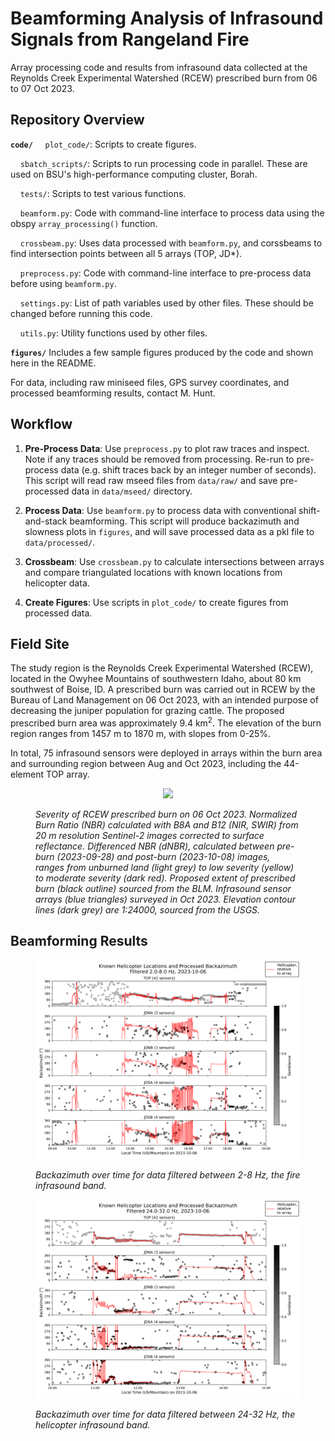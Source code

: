 # Beamforming Analysis of Infrasound Signals from Rangeland Fire
Array processing code and results from infrasound data collected at the Reynolds Creek Experimental Watershed (RCEW) prescribed burn from 06 to 07 Oct 2023. 


## Repository Overview

**`code/`**
&nbsp;&nbsp;&nbsp;&nbsp;`plot_code/`: Scripts to create figures.

&nbsp;&nbsp;&nbsp;&nbsp;`sbatch_scripts/`: Scripts to run processing code in parallel. These are used on BSU's high-performance computing cluster, Borah.

&nbsp;&nbsp;&nbsp;&nbsp;`tests/`: Scripts to test various functions.

&nbsp;&nbsp;&nbsp;&nbsp;`beamform.py`: Code with command-line interface to process data using the obspy `array_processing()` function.

&nbsp;&nbsp;&nbsp;&nbsp;`crossbeam.py`: Uses data processed with `beamform.py`, and corssbeams to find intersection points between all 5 arrays (TOP, JD*).

&nbsp;&nbsp;&nbsp;&nbsp;`preprocess.py`: Code with command-line interface to pre-process data before using `beamform.py`.

&nbsp;&nbsp;&nbsp;&nbsp;`settings.py`: List of path variables used by other files. These should be changed before running this code.

&nbsp;&nbsp;&nbsp;&nbsp;`utils.py`: Utility functions used by other files.

**`figures/`** Includes a few sample figures produced by the code and shown here in the README.

For data, including raw miniseed files, GPS survey coordinates, and processed beamforming results, contact M. Hunt.

## Workflow
1. **Pre-Process Data**: Use `preprocess.py` to plot raw traces and inspect. Note if any traces should be removed from processing. Re-run to pre-process data (e.g. shift traces back by an integer number of seconds). This script will read raw mseed files from `data/raw/` and save pre-processed data in `data/mseed/` directory. 

2. **Process Data**: Use `beamform.py` to process data with conventional shift-and-stack beamforming. This script will produce backazimuth and slowness plots in `figures`, and will save processed data as a pkl file to `data/processed/`. 

3. **Crossbeam**: Use `crossbeam.py` to calculate intersections between arrays and compare triangulated locations with known locations from helicopter data. 

4. **Create Figures**: Use scripts in `plot_code/` to create figures from processed data.


## Field Site
The study region is the Reynolds Creek Experimental Watershed (RCEW), located in the Owyhee Mountains of southwestern Idaho, about 80 km southwest of Boise, ID. A prescribed burn was carried out in RCEW by the Bureau of Land Management on 06 Oct 2023, with an intended purpose of decreasing the juniper population for grazing cattle. The proposed prescribed burn area was approximately 9.4 km<sup>2</sup>. The elevation of the burn region ranges from 1457 m to 1870 m, with slopes from 0-25%.

In total, 75 infrasound sensors were deployed in arrays within the burn area and surrounding region between Aug and Oct 2023, including the 44-element TOP array.

<figure>
<p align="center">
    <img src="figures/burn_severity_map.png" width="400">
    <figcaption> <i> Severity of RCEW prescribed burn on 06 Oct 2023. Normalized Burn Ratio (NBR) calculated with B8A and B12 (NIR, SWIR) from 20 m resolution Sentinel-2 images corrected to surface reflectance. Differenced NBR (dNBR), calculated between pre-burn (2023-09-28) and post-burn (2023-10-08) images, ranges from unburned land (light grey) to low severity (yellow) to moderate severity (dark red). Proposed extent of prescribed burn (black outline) sourced from the BLM. Infrasound sensor arrays (blue triangles) surveyed in Oct 2023. Elevation contour lines (dark grey) are 1:24000, sourced from the USGS. </i> </figcaption>
</p>
</figure>




## Beamforming Results




<figure>
<p align="center">
    <img src="figures/backaz_and_heli_2.0-8.0Hz_20231006-15-00_20231007-02-00.png" width="500">
    <figcaption> <i> Backazimuth over time for data filtered between 2-8 Hz, the fire infrasound band. </i> </figcaption>
</p>
</figure>




<figure>
<p align="center">
    <img src="figures/backaz_and_heli_24.0-32.0Hz_20231007-16-00_20231007-21-00.png" width="500">
    <figcaption> <i> Backazimuth over time for data filtered between 24-32 Hz, the helicopter infrasound band. </i> </figcaption>
</p>
</figure>